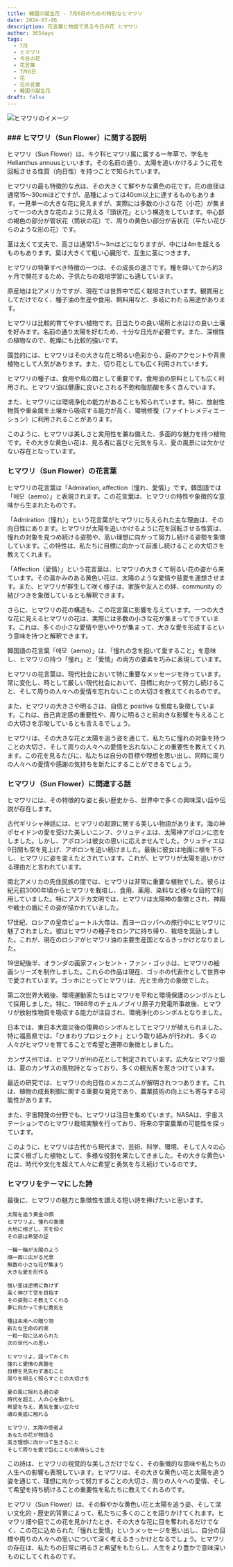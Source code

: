 ```yaml
---
title: 韓国の誕生花 - 7月6日のための特別なヒマワリ
date: 2024-07-06
description: 花言葉と物語で見る今日の花 ヒマワリ
author: 365days
tags:
  - 7月
  - ヒマワリ
  - 今日の花
  - 花言葉
  - 7月6日
  - 花
  - 花の言葉
  - 韓国の誕生花
draft: false
---
```



![ヒマワリのイメージ](https://cdn.pixabay.com/photo/2022/07/30/14/35/sunflowers-7353922_1280.jpg#center#center)


### ### ヒマワリ（Sun Flower）に関する説明

ヒマワリ（Sun Flower）は、キク科ヒマワリ属に属する一年草で、学名をHelianthus annuusといいます。その名前の通り、太陽を追いかけるように花を回転させる性質（向日性）を持つことで知られています。

ヒマワリの最も特徴的な点は、その大きくて鮮やかな黄色の花です。花の直径は通常15〜30cmほどですが、品種によっては40cm以上に達するものもあります。一見単一の大きな花に見えますが、実際には多数の小さな花（小花）が集まって一つの大きな花のように見える「頭状花」という構造をしています。中心部の褐色の部分が管状花（筒状の花）で、周りの黄色い部分が舌状花（平たい花びらのような形の花）です。

茎は太くて丈夫で、高さは通常1.5〜3mほどになりますが、中には4mを超えるものもあります。葉は大きくて粗い心臓形で、互生に茎につきます。

ヒマワリの特筆すべき特徴の一つは、その成長の速さです。種を蒔いてから約3ヶ月で開花するため、子供たちの栽培学習にも適しています。

原産地は北アメリカですが、現在では世界中で広く栽培されています。観賞用としてだけでなく、種子油の生産や食用、飼料用など、多岐にわたる用途があります。

ヒマワリは比較的育てやすい植物です。日当たりの良い場所と水はけの良い土壌を好みます。名前の通り太陽を好むため、十分な日光が必要です。また、深根性の植物なので、乾燥にも比較的強いです。

園芸的には、ヒマワリはその大きな花と明るい色彩から、庭のアクセントや背景植物として人気があります。また、切り花としても広く利用されています。

ヒマワリの種子は、食用や鳥の餌として重要です。食用油の原料としても広く利用され、ヒマワリ油は健康に良いとされる不飽和脂肪酸を多く含んでいます。

また、ヒマワリには環境浄化の能力があることも知られています。特に、放射性物質や重金属を土壌から吸収する能力が高く、環境修復（ファイトレメディエーション）に利用されることがあります。

このように、ヒマワリは美しさと実用性を兼ね備えた、多面的な魅力を持つ植物です。その大きな黄色い花は、見る者に喜びと元気を与え、夏の風景には欠かせない存在となっています。

### ヒマワリ（Sun Flower）の花言葉

ヒマワリの花言葉は「Admiration, affection（憧れ、愛情）」です。韓国語では「애모（aemo）」と表現されます。この花言葉は、ヒマワリの特性や象徴的な意味から生まれたものです。

「Admiration（憧れ）」という花言葉がヒマワリに与えられた主な理由は、その向日性にあります。ヒマワリが太陽を追いかけるように花を回転させる性質は、憧れの対象を見つめ続ける姿勢や、高い理想に向かって努力し続ける姿勢を象徴しています。この特性は、私たちに目標に向かって前進し続けることの大切さを教えてくれます。

「Affection（愛情）」という花言葉は、ヒマワリの大きくて明るい花の姿から来ています。その温かみのある黄色い花は、太陽のような愛情や慈愛を連想させます。また、ヒマワリが群生して咲く様子は、家族や友人との絆、community の結びつきを象徴しているとも解釈できます。

さらに、ヒマワリの花の構造も、この花言葉に影響を与えています。一つの大きな花に見えるヒマワリの花は、実際には多数の小さな花が集まってできています。これは、多くの小さな愛情や思いやりが集まって、大きな愛を形成するという意味を持つと解釈できます。

韓国語の花言葉「애모（aemo）」は、「憧れの念を抱いて愛すること」を意味し、ヒマワリの持つ「憧れ」と「愛情」の両方の要素を巧みに表現しています。

ヒマワリの花言葉は、現代社会において特に重要なメッセージを持っています。常に変化し、時として厳しい現代社会において、目標に向かって努力し続けること、そして周りの人々への愛情を忘れないことの大切さを教えてくれるのです。

また、ヒマワリの大きさや明るさは、自信と positive な態度も象徴しています。これは、自己肯定感の重要性や、周りに明るさと前向きな影響を与えることの大切さを示唆しているとも言えるでしょう。

ヒマワリは、その大きな花と太陽を追う姿を通じて、私たちに憧れの対象を持つことの大切さ、そして周りの人々への愛情を忘れないことの重要性を教えてくれます。この花を見るたびに、私たちは自分の目標や理想を思い出し、同時に周りの人々への愛情や感謝の気持ちを新たにすることができるでしょう。

### ヒマワリ（Sun Flower）に関連する話

ヒマワリには、その特徴的な姿と長い歴史から、世界中で多くの興味深い話や伝説が存在します。

古代ギリシャ神話には、ヒマワリの起源に関する美しい物語があります。海の神ポセイドンの愛を受けた美しいニンフ、クリュティエは、太陽神アポロンに恋をしました。しかし、アポロンは彼女の思いに応えませんでした。クリュティエは9日間も空を見上げ、アポロンを追い続けました。最後に彼女は地面に根を下ろし、ヒマワリに姿を変えたとされています。これが、ヒマワリが太陽を追いかける理由だと言われています。

南北アメリカの先住民族の間では、ヒマワリは非常に重要な植物でした。彼らは紀元前3000年頃からヒマワリを栽培し、食用、薬用、染料など様々な目的で利用していました。特にアステカ文明では、ヒマワリは太陽神の象徴とされ、神殿や戦士の盾にその姿が描かれていました。

17世紀、ロシアの皇帝ピョートル大帝は、西ヨーロッパへの旅行中にヒマワリに魅了されました。彼はヒマワリの種子をロシアに持ち帰り、栽培を奨励しました。これが、現在のロシアがヒマワリ油の主要生産国となるきっかけとなりました。

19世紀後半、オランダの画家フィンセント・ファン・ゴッホは、ヒマワリの絵画シリーズを制作しました。これらの作品は現在、ゴッホの代表作として世界中で愛されています。ゴッホにとってヒマワリは、光と生命力の象徴でした。

第二次世界大戦後、環境運動家たちはヒマワリを平和と環境保護のシンボルとして採用しました。特に、1986年のチェルノブイリ原子力発電所事故後、ヒマワリが放射性物質を吸収する能力が注目され、環境浄化のシンボルとなりました。

日本では、東日本大震災後の復興のシンボルとしてヒマワリが植えられました。特に福島県では、「ひまわりプロジェクト」という取り組みが行われ、多くの人々がヒマワリを育てることで希望と連帯の象徴としました。

カンザス州では、ヒマワリが州の花として制定されています。広大なヒマワリ畑は、夏のカンザスの風物詩となっており、多くの観光客を惹きつけています。

最近の研究では、ヒマワリの向日性のメカニズムが解明されつつあります。これは、植物の成長制御に関する重要な発見であり、農業技術の向上にも寄与する可能性があります。

また、宇宙開発の分野でも、ヒマワリは注目を集めています。NASAは、宇宙ステーションでのヒマワリ栽培実験を行っており、将来の宇宙農業の可能性を探っています。

このように、ヒマワリは古代から現代まで、芸術、科学、環境、そして人々の心に深く根ざした植物として、多様な役割を果たしてきました。その大きな黄色い花は、時代や文化を超えて人々に希望と勇気を与え続けているのです。

### ヒマワリをテーマにした詩

最後に、ヒマワリの魅力と象徴性を讃える短い詩を捧げたいと思います。

```
太陽を追う黄金の顔
ヒマワリよ、憧れの象徴
大地に根ざし、天を仰ぐ
その姿は希望の証

一輪一輪が太陽のよう
畑一面に広がる光景
無数の小さな花が集まり
大きな愛を形作る

強い茎は逆境に負けず
高く伸びて空を目指す
その姿勢こそ教えてくれる
夢に向かって歩む勇気を

種は未来への贈り物
新たな生命の約束
一粒一粒に込められた
次の世代への思い

ヒマワリよ、語っておくれ
憧れと愛情の真髄を
目標を見失わず進むこと
周りを明るく照らすことの大切さを

夏の風に揺れる君の姿
時代を超え、人の心を動かし
希望を与え、勇気を奮い立たせ
魂の奥底に触れる

ヒマワリ、太陽の使者よ
あなたの花が物語る
高き理想に向かって生きること
そして周りを愛で包むことの素晴らしさを
```

この詩は、ヒマワリの視覚的な美しさだけでなく、その象徴的な意味や私たちの人生への影響も表現しています。ヒマワリは、その大きな黄色い花と太陽を追う姿を通じて、理想に向かって努力することの大切さ、周りの人々への愛情、そして希望を持ち続けることの重要性を私たちに教えてくれるのです。

ヒマワリ（Sun Flower）は、その鮮やかな黄色い花と太陽を追う姿、そして深い文化的・歴史的背景によって、私たちに多くのことを語りかけてくれます。ヒマワリ畑や庭でこの花を見かけたとき、その大きな花に目を奪われるだけでなく、この花に込められた「憧れと愛情」というメッセージを思い出し、自分の目標や周りの人々への思いについて深く考えるきっかけとなるでしょう。ヒマワリの存在は、私たちの日常に明るさと希望をもたらし、人生をより豊かで意味深いものにしてくれるのです。
